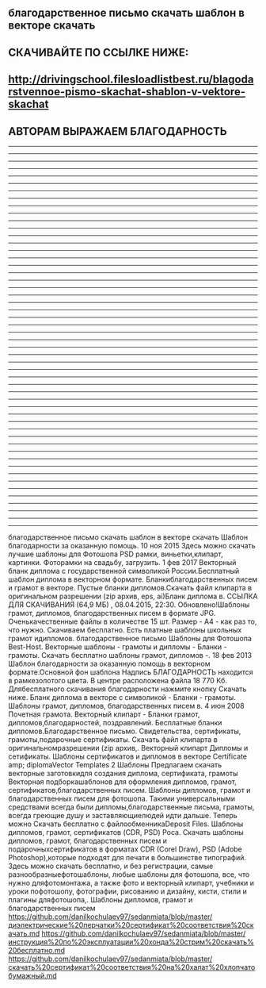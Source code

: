 благодарственное письмо скачать шаблон в векторе скачать
--------------------------------------------------
СКАЧИВАЙТЕ ПО ССЫЛКЕ НИЖЕ:
--------------------------------------------------
http://drivingschool.filesloadlistbest.ru/blagodarstvennoe-pismo-skachat-shablon-v-vektore-skachat
--------------------------------------------------
АВТОРАМ ВЫРАЖАЕМ БЛАГОДАРНОСТЬ
--------------------------------------------------
--------------------------------------------------
--------------------------------------------------
--------------------------------------------------
--------------------------------------------------
--------------------------------------------------
--------------------------------------------------
--------------------------------------------------
--------------------------------------------------
--------------------------------------------------
--------------------------------------------------
--------------------------------------------------
--------------------------------------------------
--------------------------------------------------
--------------------------------------------------
--------------------------------------------------
--------------------------------------------------
--------------------------------------------------
--------------------------------------------------
--------------------------------------------------
--------------------------------------------------
--------------------------------------------------
--------------------------------------------------
--------------------------------------------------
--------------------------------------------------
--------------------------------------------------
--------------------------------------------------
--------------------------------------------------
--------------------------------------------------
--------------------------------------------------
--------------------------------------------------
--------------------------------------------------
--------------------------------------------------
--------------------------------------------------
--------------------------------------------------
--------------------------------------------------
--------------------------------------------------
--------------------------------------------------
--------------------------------------------------
--------------------------------------------------
--------------------------------------------------
--------------------------------------------------
--------------------------------------------------
--------------------------------------------------
--------------------------------------------------
--------------------------------------------------
--------------------------------------------------
--------------------------------------------------
--------------------------------------------------
--------------------------------------------------
--------------------------------------------------
--------------------------------------------------
--------------------------------------------------
благодарственное письмо скачать шаблон в векторе скачать Шаблон благодарности за оказанную помощь. 10 ноя 2015  Здесь можно скачать лучшие шаблоны для Фотошопа PSD рамки, виньетки,клипарт, картинки. Фоторамки на свадьбу, загрузить. 1 фев 2017  Векторный бланк диплома с государственной символикой России.Бесплатный шаблон диплома в векторном формате. Бланкиблагодарственных писем и грамот в векторе. Пустые бланки дипломов.Скачать файл клипарта в оригинальном разрешении (zip архив, eps, ai)Бланк диплома в. ССЫЛКА ДЛЯ СКАЧИВАНИЯ (64,9 МБ) , 08.04.2015, 22:30. Обновлено!Шаблоны грамот, дипломов, благодарственных писем в формате JPG. Оченькачественные файлы в количестве 15 шт. Размер - А4 - как раз то, что нужно. Скачиваем бесплатно. Есть платные шаблоны школьных грамот идипломов. благодарственное письмо  Шаблоны для Фотошопа Best-Host. Векторные шаблоны - грамоты и дипломы - Бланки - грамоты. Скачать бесплатно шаблоны грамот, дипломов  -. 18 фев 2013  Шаблон благодарности за оказанную помощь в векторном формате.Основной фон шаблона  Надпись БЛАГОДАРНОСТЬ находится в рамкезолотого цвета. В центре расположена  файла  18 770 Кб. Длябесплатного скачивания благодарности нажмите кнопку Скачать ниже.
Бланк диплома в векторе с символикой - Бланки - грамоты. Шаблоны грамот, дипломов, благодарственных писем в. 4 июн 2008  Почетная грамота. Векторный клипарт - Бланки грамот, дипломов,благодарностей, поздравлений. Бесплатные бланки дипломов.Благодарственное письмо. Свидетельства, сертификаты, грамоты,подарочные сертификаты. Скачать файл клипарта в оригинальномразрешении (zip архив,. Векторный клипарт Дипломы и сетификаты. Шаблоны сертификатов и дипломов в векторе  Certificate amp; diplomaVector Templates 2  Шаблоны  Предлагаем скачать векторные заготовкидля создания диплома, сертификата, грамоты  Векторная подборкашаблонов для оформления дипломов, грамот, сертификатов,благодарственных писем. Шаблоны дипломов, грамот и благодарственных писем для фотошопа. Такими универсальными средствами всегда были дипломы,благодарственные письма, грамоты, всегда греющие душу и заставляющиелюдей идти дальше. Теперь можно  Скачать бесплатно с файлообменникаDeposit Files. Шаблоны дипломов, грамот, сертификатов (CDR, PSD)  Роса. Скачать шаблоны дипломов, грамот, благодарственных писем и подарочныхсертификатов в форматах CDR (Corel Draw), PSD (Adobe Photoshop),которые подходят для печати в большинстве типографий.
Здесь можно скачать бесплатно, и без регистрации, самые разнообразныефотошаблоны, любые шаблоны для фотошопа, все, что нужно дляфотомонтажа, а также фото и векторный клипарт, учебники и уроки пофотошопу, фотографии, рисованию и дизайну, кисти, стили и плагины дляфотошопа,. Шаблоны дипломов, грамот и благодарственных писем
https://github.com/danilkochulaev97/sedanmiata/blob/master/диэлектрические%20перчатки%20сертификат%20соответствия%20скачать.md
https://github.com/danilkochulaev97/sedanmiata/blob/master/инструкция%20по%20эксплуатации%20хонда%20стрим%20скачать%20бесплатно.md
https://github.com/danilkochulaev97/sedanmiata/blob/master/скачать%20сертификат%20соответствия%20на%20халат%20хлопчатобумажный.md